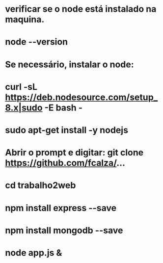 # verificar se o node está instalado na maquina.
# node --version

# Se necessário, instalar o node:
# curl -sL https://deb.nodesource.com/setup_8.x|sudo -E bash -
# sudo apt-get install -y nodejs

# Abrir o prompt  e digitar: git clone https://github.com/fcalza/...

# cd trabalho2web
# npm install express --save
# npm install mongodb --save
# node app.js &
